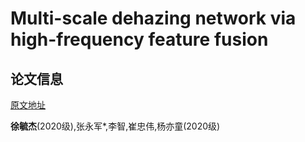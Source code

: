 # Multi-scale dehazing network via high-frequency feature fusion

## 论文信息

[原文地址](https://www.sciencedirect.com/science/article/pii/S0097849322001182)

<strong>徐毓杰</strong>(2020级),张永军*,李智,崔忠伟,杨亦童(2020级)
